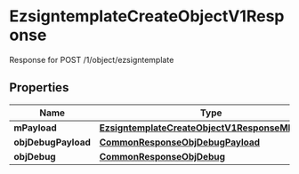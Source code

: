 

# EzsigntemplateCreateObjectV1Response

Response for POST /1/object/ezsigntemplate

## Properties

| Name | Type | Description | Notes |
|------------ | ------------- | ------------- | -------------|
|**mPayload** | [**EzsigntemplateCreateObjectV1ResponseMPayload**](EzsigntemplateCreateObjectV1ResponseMPayload.md) |  |  |
|**objDebugPayload** | [**CommonResponseObjDebugPayload**](CommonResponseObjDebugPayload.md) |  |  [optional] |
|**objDebug** | [**CommonResponseObjDebug**](CommonResponseObjDebug.md) |  |  [optional] |



